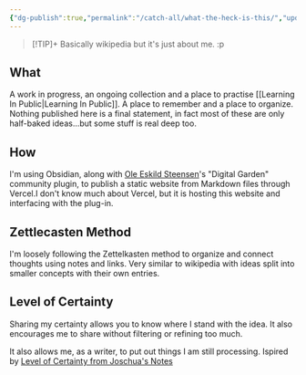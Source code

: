 ```yaml
---
{"dg-publish":true,"permalink":"/catch-all/what-the-heck-is-this/","updated":"2023-12-02T00:31:39.755-07:00"}
---
```


> [!TIP]+ Basically wikipedia but it's just about me. :p

## What
A work in progress, an ongoing collection and a place to practise [[Learning In Public\|Learning In Public]].  A place to remember and a place to organize. 
Nothing published here is a final statement, in fact most of these are only half-baked ideas...but some stuff is real deep too. 

## How
I'm using Obsidian, along with [Ole Eskild Steensen](https://ko-fi.com/oleeskild)'s "Digital Garden" community plugin, to publish a static website from Markdown files through Vercel.I don't know much about Vercel, but it is hosting this website and interfacing with the plug-in. 

## Zettlecasten Method
I'm loosely following the Zettelkasten method to organize and connect thoughts using notes and links. Very similar to wikipedia with ideas split into smaller concepts with their own entries. 

## Level of Certainty
Sharing my certainty allows you to know where I stand with the idea. It also encourages me to share without filtering or refining too much. 

It also allows me, as a writer, to put out things I am still processing. 
Ispired by [Level of Certainty from Joschua's Notes](https://notes.joschua.io/50+Slipbox/Level+of+Certainty)
